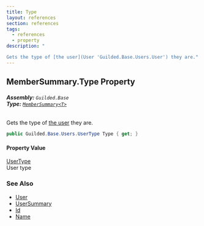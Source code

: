 ```yaml
---
title: Type
layout: references
section: references
tags:
  - references
  - property
description: "

Gets the type of [the user](User 'Guilded.Base.Users.User') they are."
---
```


## MemberSummary<T>.Type Property
###### **Assembly:** `Guilded.Base`<br/>**Type:** [`MemberSummary<T>`](MemberSummary_T_ 'Guilded.Base.Servers.MemberSummary<T>')

Gets the type of [the user](User 'Guilded.Base.Users.User') they are.

```csharp
public Guilded.Base.Users.UserType Type { get; }
```

#### Property Value
[UserType](UserType 'Guilded.Base.Users.UserType')  
User type

### See Also
- [User](User 'Guilded.Base.Users.User')
- [UserSummary](UserSummary 'Guilded.Base.Users.UserSummary')
- [Id](UserSummary.Id 'Guilded.Base.Users.UserSummary.Id')
- [Name](UserSummary.Name 'Guilded.Base.Users.UserSummary.Name')
